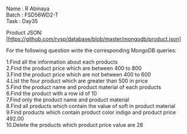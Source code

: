 Name : R Abinaya   
Batch : FSD56WD2-T   
Task : Day35   


Product JSON: [https://github.com/rvsp/database/blob/master/mongodb/product.json]    


For the following question write the corresponding MongoDB queries:

1.Find all the information about each products      
2.Find the product price which are between 400 to 800    
3.Find the product price which are not between 400 to 600    
4.List the four product which are greater than 500 in price     
5.Find the product name and product material of each products    
6.Find the product with a row id of 10     
7.Find only the product name and product material    
8.Find all products which contain the value of soft in product material     
9.Find products which contain product color indigo  and product price 492.00    
10.Delete the products which product price value are 28   
